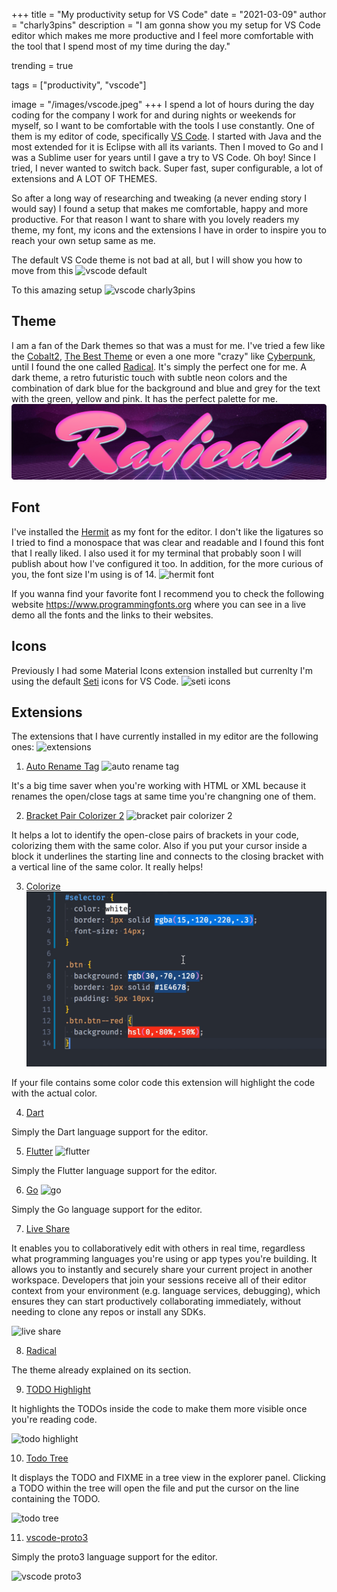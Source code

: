 +++
title = "My productivity setup for VS Code"
date = "2021-03-09"
author = "charly3pins"
description = "I am gonna show you my setup for VS Code editor which makes me more productive and I feel more comfortable with the tool that I spend most of my time during the day."

trending = true

tags = ["productivity", "vscode"]

image = "/images/vscode.jpeg"
+++
I spend a lot of hours during the day coding for the company I work for and during nights or weekends for myself, so I want to be comfortable with the tools I use constantly. One of them is my editor of code, specifically [VS Code](https://code.visualstudio.com/). I started with Java and the most extended for it is Eclipse with all its variants. Then I moved to Go and I was a Sublime user for years until I gave a try to VS Code. Oh boy! Since I tried, I never wanted to switch back. Super fast, super configurable, a lot of extensions and A LOT OF THEMES.

So after a long way of researching and tweaking (a never ending story I would say) I found a setup that makes me comfortable, happy and more productive. For that reason I want to share with you lovely readers my theme, my font, my icons and the extensions I have in order to inspire you to reach your own setup same as me.

The default VS Code theme is not bad at all, but I will show you how to move from this
![vscode default](/images/productivity-setup-vscode/vscode-default.jpeg)

To this amazing setup
![vscode charly3pins](/images/productivity-setup-vscode/vscode-charly3pins.jpeg)

## Theme
I am a fan of the Dark themes so that was a must for me. I've tried a few like the [Cobalt2](https://marketplace.visualstudio.com/items?itemName=wesbos.theme-cobalt2), [The Best Theme](https://marketplace.visualstudio.com/items?itemName=kohlbachjan.the-best-theme) or even a one more "crazy" like [Cyberpunk](https://marketplace.visualstudio.com/items?itemName=max-SS.cyberpunk), until I found the one called [Radical](https://github.com/DHedgecock/radical-vscode/). It's simply the perfect one for me. A dark theme, a retro futuristic touch with subtle neon colors and the combination of dark blue for the background and blue and grey for the text with the green, yellow and pink. It has the perfect palette for me.
![radical theme](https://raw.githubusercontent.com/DHedgecock/radical-vscode/master/assets/banner.png)

## Font
I've installed the [Hermit](https://github.com/pcaro90/hermit) as my font for the editor. I don't like the ligatures so I tried to find a monospace that was clear and readable and I found this font that I really liked. I also used it for my terminal that probably soon I will publish about how I've configured it too. In addition, for the more curious of you, the font size I'm using is of 14.
![hermit font](/images/productivity-setup-vscode/hermit-font.jpeg)

If you wanna find your favorite font I recommend you to check the following website https://www.programmingfonts.org where you can see in a live demo all the fonts and the links to their websites.

## Icons
Previously I had some Material Icons extension installed but currenlty I'm using the default [Seti](https://marketplace.visualstudio.com/items?itemName=qinjia.seti-icons) icons for VS Code.
![seti icons](https://github.com/hellopao/vscode-seti-icons/raw/master/screenshot.png)

## Extensions
The extensions that I have currently installed in my editor are the following ones:
![extensions](/images/productivity-setup-vscode/vscode-extensions.jpeg)

1. [Auto Rename Tag](https://marketplace.visualstudio.com/items?itemName=formulahendry.auto-rename-tag)
![auto rename tag](https://github.com/formulahendry/vscode-auto-rename-tag/raw/master/images/usage.gif)

It's a big time saver when you're working with HTML or XML because it renames the open/close tags at same time you're changning one of them.

2. [Bracket Pair Colorizer 2](https://marketplace.visualstudio.com/items?itemName=CoenraadS.bracket-pair-colorizer-2)
![bracket pair colorizer 2](https://github.com/CoenraadS/Bracket-Pair-Colorizer-2/raw/master/images/example.png)

It helps a lot to identify the open-close pairs of brackets in your code, colorizing them with the same color. Also if you put your cursor inside a block it underlines the starting line and connects to the closing bracket with a vertical line of the same color. It really helps!

3. [Colorize](https://marketplace.visualstudio.com/items?itemName=kamikillerto.vscode-colorize)
![colorize](https://raw.githubusercontent.com/kamikillerto/vscode-colorize/master/assets/demo.gif)

If your file contains some color code this extension will highlight the code with the actual color.

4. [Dart](https://marketplace.visualstudio.com/items?itemName=Dart-Code.dart-code)

Simply the Dart language support for the editor.

5. [Flutter](https://marketplace.visualstudio.com/items?itemName=Dart-Code.flutter)
![flutter](https://dartcode.org/images/marketplace/flutter_hot_reload.gif)

Simply the Flutter language support for the editor.

6. [Go](https://marketplace.visualstudio.com/items?itemName=golang.Go)
![go](https://github.com/golang/vscode-go/raw/master/docs/images/completion-signature-help.gif)

Simply the Go language support for the editor.

7. [Live Share](https://marketplace.visualstudio.com/items?itemName=MS-vsliveshare.vsliveshare)

It enables you to collaboratively edit with others in real time, regardless what programming languages you're using or app types you're building. It allows you to instantly and securely share your current project in another workspace. Developers that join your sessions receive all of their editor context from your environment (e.g. language services, debugging), which ensures they can start productively collaborating immediately, without needing to clone any repos or install any SDKs.

![live share](https://aka.ms/vsls/quickstart/invite)

8. [Radical](https://marketplace.visualstudio.com/items?itemName=dhedgecock.radical-vscode)

The theme already explained on its section.

9. [TODO Highlight](https://marketplace.visualstudio.com/items?itemName=wayou.vscode-todo-highlight)

It highlights the TODOs inside the code to make them more visible once you're reading code.

![todo highlight](https://github.com/wayou/vscode-todo-highlight/raw/master/assets/material-night-eighties.png)

10. [Todo Tree](https://marketplace.visualstudio.com/items?itemName=Gruntfuggly.todo-tree)

It displays the TODO and FIXME in a tree view in the explorer panel. Clicking a TODO within the tree will open the file and put the cursor on the line containing the TODO.

![todo tree](https://raw.githubusercontent.com/Gruntfuggly/todo-tree/master/resources/screenshot.png)

11. [vscode-proto3](https://marketplace.visualstudio.com/items?itemName=zxh404.vscode-proto3)

Simply the proto3 language support for the editor.

![vscode proto3](https://github.com/zxh0/vscode-proto3/raw/master/images/gif1.gif)
